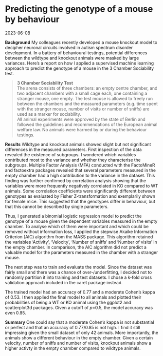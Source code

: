 # Predicting the genotype of a mouse by behaviour

2023-06-08

**Background**
My colleagues recently developed a mouse knockout model to decipher neuronal circuits involved in autism spectrum disorder development. In a battery of behavioural testings, potential differences between the wildtype and knockout animals were masked by large variances. Here’s a report on how I applied a supervised machine learning approach to predict the genotype of a mouse in the 3 Chamber Sociability test.

<blockquote>
<b>3 Chamber Sociability Test</b><br>
The arena consists of three chambers: an empty centre chamber, and two adjacent chambers with a small cage each, one containing a stranger mouse, one empty. The test mouse is allowed to freely run between the chambers and the measured parameters (e.g. time spent with the stranger mouse, number of visits or number of sniffs) are used as a marker for sociability.
<br>
All animal experiments were approved by the state of Berlin and followed the guidelines and recommendations of the European animal welfare law.
No animals were harmed by or during the behaviour testings.
</blockquote>

**Results**
Wildtype and knockout animals showed slight but not significant differences in the measured parameters.
First inspection of the data revealed the existence of subgroups. I wondered which variables contributed most to the variance and whether they characterise the subgroups. Multiple Factor Analysis (MFA) conducted with the FactoMineR and factoextra packages revealed that several parameters measured in the empty chamber had a high contribution to the variance in the dataset. This finding was further confirmed by correlation analysis showing that the variables were more frequently negatively correlated in KO compared to WT animals. Some correlation coefficients were significantly different between genotypes as evaluated by Fisher Z-transformation and exemplarily shown for female mice. This suggested that the genotypes differ in behaviour, but that this cannot be described by single parameters.

Thus, I generated a binomial logistic regression model to predict the genotype of a mouse given the dependent variables measured in the empty chamber. To analyse which of them were important and which could be removed without information loss, I applied the stepwise Akaike Information Criterion (AIC) algorithm from the MASS package. This algorithm retained the variables ‘Activity’, ‘Velocity’, ‘Number of sniffs’ and ‘Number of visits’ in the empty chamber. In comparison, the AIC algorithm did not predict a valuable model for the parameters measured in the chamber with a stranger mouse.

The next step was to train and evaluate the model. Since the dataset was fairly small and there was a chance of over-/underfitting, I decided not to randomly partition it into training and test datasets. I chose a k-fold cross validation approach included in the caret package instead.

The trained model had an accuracy of 0.77 and a moderate Cohen’s kappa of 0.53. I then applied the final model to all animals and plotted their probabilities of being a WT or KO animal using the ggplot2 and scatterplot3d packages. Given a cutoff of *p*=0.5, the model accuracy was even 0.85.

**Summary**
One could say that a moderate Cohen’s kappa is not substantial or perfect and that an accuracy of 0.77/0.85 is not high. I find it still impressing given the small dataset of only 42 animals. More importantly, the animals show a different behaviour in the empty chamber. Given a certain velocity, number of sniffs and number of visits, knockout animals show a higher activty in the empty chamber compared to wildtype animals.
